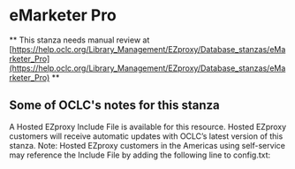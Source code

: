 # eMarketer Pro
** This stanza needs manual review at [https://help.oclc.org/Library_Management/EZproxy/Database_stanzas/eMarketer_Pro](https://help.oclc.org/Library_Management/EZproxy/Database_stanzas/eMarketer_Pro) **

## Some of OCLC's notes for this stanza

A Hosted EZproxy Include File is available for this resource. Hosted EZproxy customers will receive automatic updates with OCLC&rsquo;s latest version of this stanza. Note: Hosted EZproxy customers in the Americas using self-service may reference the Include File by adding the following line to config.txt:

&nbsp;

&nbsp;
